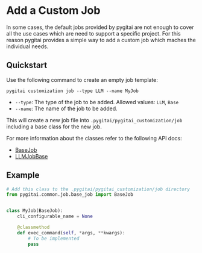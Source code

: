 # Add a Custom Job

In some cases, the default jobs provided by pygitai are not enough to
cover all the use cases which are need to support a specific project.
For this reason pygitai provides a simple way to add a custom job
which maches the individual needs.

## Quickstart

Use the following command to create an empty job template:

```
pygitai customization job --type LLM --name MyJob
```

- `--type`: The type of the job to be added.
    Allowed values: `LLM`, `Base`
- `--name`: The name of the job to be added.


This will create a new job file into
`.pygitai/pygitai_customization/job` including a base class for the
new job.

For more information about the classes refer to the following API
docs:

- [BaseJob](../api/BaseJob.md)
- [LLMJobBase](../api/LLMJobBase.md)


## Example

```python
# Add this class to the .pygitai/pygitai_customization/job directory
from pygitai.common.job.base_job import BaseJob


class MyJob(BaseJob):
    cli_configurable_name = None

    @classmethod
    def exec_command(self, *args, **kwargs):
        # To be implemented
        pass
```
